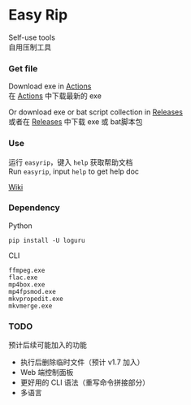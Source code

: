 # Easy Rip

Self-use tools  
自用压制工具

### Get file

Download exe in [Actions](https://github.com/op200/EasyRip/actions)  
在 [Actions](https://github.com/op200/EasyRip/actions) 中下载最新的 exe

Or download exe or bat script collection in [Releases](https://github.com/op200/EasyRip/releases)  
或者在 [Releases](https://github.com/op200/EasyRip/releases) 中下载 exe 或 bat脚本包

### Use

运行 `easyrip`，键入 `help` 获取帮助文档  
Run `easyrip`, input `help` to get help doc

[Wiki](https://github.com/op200/EasyRip/wiki)

### Dependency

Python
```
pip install -U loguru
```

CLI
```
ffmpeg.exe
flac.exe
mp4box.exe
mp4fpsmod.exe
mkvpropedit.exe
mkvmerge.exe
```

### TODO

预计后续可能加入的功能

* 执行后删除临时文件（预计 v1.7 加入）
* Web 端控制面板
* 更好用的 CLI 语法（重写命令拼接部分）
* 多语言
